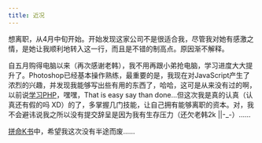 ```yaml
---
title: 近况
---
```

想离职，从4月中旬开始。开始发现这家公司不是很适合我，尽管我对她有感激之情，是她让我顺利地转入这一行，而且是不错的制高点。原因渐不解释。

自五月购得电脑以来（再次感谢老韩），我不用再跟小弟抢电脑，学习进度大大提升了。Photoshop已经基本操作熟练，最重要的是，我现在对JavaScript产生了浓烈的兴趣，并发现我能够写出些有用的东西了，哈哈，这可是从来没有过的啊，以前说[学习PHP][0]，嘿嘿，That is easy say than done...但这次我是真的认真（认真还有假的吗 XD）的了，多掌握几门技能，让自己拥有能够离职的资本。对，我不会避讳说我之所以没有提交辞呈是因为我有生存压力（还欠老韩2k ||-_-）……

[拼命K书][1]中，希望我这次没有半途而废……

[0]: http://realazy.com/blog/2005/01/30/free-web-developer/
[1]: http://www.douban.com/people/realazy/

